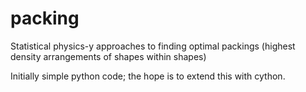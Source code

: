 packing
=======

Statistical physics-y approaches to finding optimal packings (highest density arrangements of shapes within shapes)

Initially simple python code; the hope is to extend this with cython.
